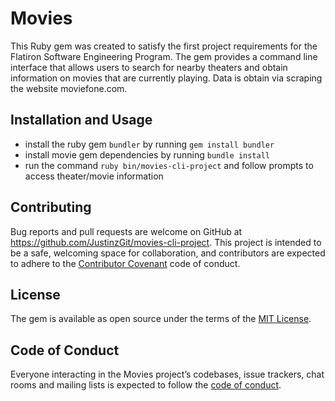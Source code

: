 # Movies

This Ruby gem was created to satisfy the first project requirements for the Flatiron Software Engineering Program. The gem provides a command line interface that allows users to search for nearby theaters and obtain information on movies that are currently playing. Data is obtain via scraping the website moviefone.com.

## Installation and Usage
* install the ruby gem `bundler` by running `gem install bundler`
* install movie gem dependencies by running `bundle install`
* run the command `ruby bin/movies-cli-project` and follow prompts to access theater/movie information

## Contributing

Bug reports and pull requests are welcome on GitHub at https://github.com/JustinzGit/movies-cli-project. This project is intended to be a safe, welcoming space for collaboration, and contributors are expected to adhere to the [Contributor Covenant](http://contributor-covenant.org) code of conduct.

## License

The gem is available as open source under the terms of the [MIT License](https://opensource.org/licenses/MIT).

## Code of Conduct

Everyone interacting in the Movies project’s codebases, issue trackers, chat rooms and mailing lists is expected to follow the [code of conduct](https://github.com/JustinzGit/movies-cli-project/blob/master/CODE_OF_CONDUCT.md).
